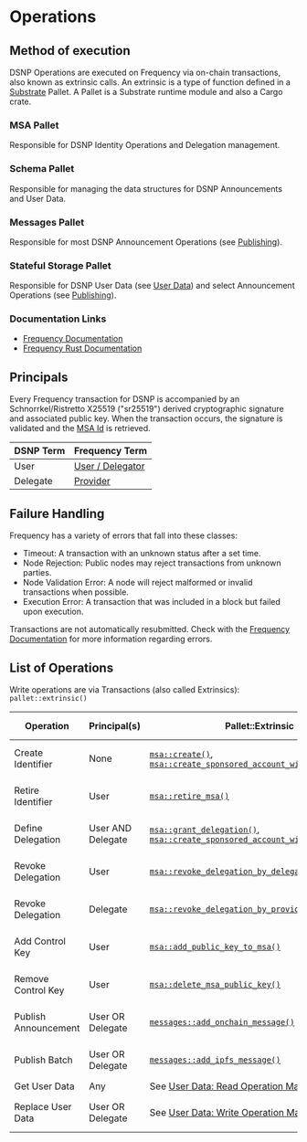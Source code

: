 # Operations
## Method of execution
DSNP Operations are executed on Frequency via on-chain transactions, also known as extrinsic calls.
An extrinsic is a type of function defined in a [Substrate](https://substrate.io/) Pallet.
A Pallet is a Substrate runtime module and also a Cargo crate.

### MSA Pallet
Responsible for DSNP Identity Operations and Delegation management.

### Schema Pallet
Responsible for managing the data structures for DSNP Announcements and User Data.

### Messages Pallet
Responsible for most DSNP Announcement Operations (see [Publishing](./Publishing.md)).

### Stateful Storage Pallet
Responsible for DSNP User Data (see [User Data](./UserData.md)) and select Announcement Operations (see [Publishing](./Publishing.md)).

### Documentation Links
- [Frequency Documentation](https://docs.frequency.xyz)
- [Frequency Rust Documentation](https://frequency-chain.github.io/frequency)

## Principals

Every Frequency transaction for DSNP is accompanied by an Schnorrkel/Ristretto X25519 ("sr25519") derived cryptographic signature and associated public key.
When the transaction occurs, the signature is validated and the [MSA Id](./Identity.md#identity) is retrieved.

| DSNP Term | Frequency Term |
| --- | --- |
| User | [User / Delegator](./Identity.md#user) |
| Delegate | [Provider](./Identity.md#delegate) |

## Failure Handling

Frequency has a variety of errors that fall into these classes:

- Timeout: A transaction with an unknown status after a set time.
- Node Rejection: Public nodes may reject transactions from unknown parties.
- Node Validation Error: A node will reject malformed or invalid transactions when possible.
- Execution Error: A transaction that was included in a block but failed upon execution.

Transactions are not automatically resubmitted.
Check with the [Frequency Documentation](https://docs.frequency.xyz) for more information regarding errors.

## List of Operations

Write operations are via Transactions (also called Extrinsics): `pallet::extrinsic()`

| Operation | Principal(s) | Pallet::Extrinsic | State Change Record |
| --- | --- | --- | --- |
| <a id="create-identifier">Create Identifier</a>       | None              | [`msa::create()`](https://frequency-chain.github.io/frequency/pallet_msa/pallet/enum.Call.html#variant.create), [`msa::create_sponsored_account_with_delegation()`](https://frequency-chain.github.io/frequency/pallet_msa/pallet/enum.Call.html#variant.create_sponsored_account_with_delegation)           | [Identifier Creation Record](Records.md#identifier-creation)            |
| <a id="retire-identifier">Retire Identifier</a>       | User              | [`msa::retire_msa()`](https://frequency-chain.github.io/frequency/pallet_msa/pallet/enum.Call.html#variant.retire_msa)                                                               | [Identifier Retirement Record](Records.md#identifier-retirement)        |
| <a id="define-delegation">Define Delegation</a>       | User AND Delegate | [`msa::grant_delegation()`](https://frequency-chain.github.io/frequency/pallet_msa/pallet/enum.Call.html#variant.grant_delegation), [`msa::create_sponsored_account_with_delegation()`](https://frequency-chain.github.io/frequency/pallet_msa/pallet/enum.Call.html#variant.create_sponsored_account_with_delegation) | [Delegation Definition Record](Records.md#delegation-definition)        |
| <a id="revoke-delegation">Revoke Delegation</a>       | User              | [`msa::revoke_delegation_by_delegator()`](https://frequency-chain.github.io/frequency/pallet_msa/pallet/enum.Call.html#variant.revoke_delegation_by_delegator)                                           | [Delegation Revocation Record](Records.md#delegation-revocation)        |
| <a id="revoke-delegation">Revoke Delegation</a>       | Delegate          | [`msa::revoke_delegation_by_provider()`](https://frequency-chain.github.io/frequency/pallet_msa/pallet/enum.Call.html#variant.revoke_delegation_by_provider)                                            | [Delegation Revocation Record](Records.md#delegation-revocation)        |
| <a id="add-control-key">Add Control Key</a>           | User              | [`msa::add_public_key_to_msa()`](https://frequency-chain.github.io/frequency/pallet_msa/pallet/enum.Call.html#variant.add_public_key_to_msa)                                                    | [Control Key Addition Record](Records.md#control-key-addition)          |
| <a id="remove-control-key">Remove Control Key</a>     | User              | [`msa::delete_msa_public_key()`](https://frequency-chain.github.io/frequency/pallet_msa/pallet/enum.Call.html#variant.delete_msa_public_key)                                                    | [Control Key Removal Record](Records.md#control-key-removal)            |
| <a id="publish-announcement">Publish Announcement</a> | User OR Delegate  | [`messages::add_onchain_message()`](https://frequency-chain.github.io/frequency/pallet_messages/pallet/enum.Call.html#variant.add_onchain_message)                                                 | [Announcement Published Record](Records.md#announcement-published)      |
| <a id="publish-batch">Publish Batch</a>               | User OR Delegate  | [`messages::add_ipfs_message()`](https://frequency-chain.github.io/frequency/pallet_messages/pallet/enum.Call.html#variant.add_ipfs_message)                                                    | [Batch Published Record](Records.md#batch-published)                    |
| <a id="get-user-data">Get User Data</a> | Any | See [User Data: Read Operation Mapping](./UserData.md#read-operation-mapping) | - |
| <a id="replace-user-data">Replace User Data</a> | User OR Delegate | See [User Data: Write Operation Mapping](./UserData.md#write-operation-mapping) | [User Data Replaced Record](Records.md#user-data-replaced) |
